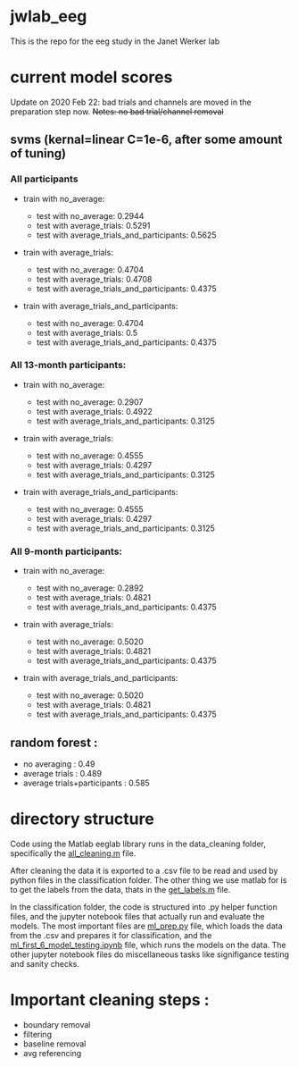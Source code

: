 # jwlab_eeg
This is the repo for the eeg study in the Janet Werker lab

# current model scores

Update on 2020 Feb 22: bad trials and channels are moved in the preparation step now.
~~Notes: no bad trial/channel removal~~

## svms (kernal=linear C=1e-6, after some amount of tuning)
### All participants
- train with no_average:
  - test with no_average: 0.2944
  - test with average_trials: 0.5291
  - test with average_trials_and_participants: 0.5625

- train with average_trials:
  - test with no_average: 0.4704
  - test with average_trials: 0.4708
  - test with average_trials_and_participants: 0.4375

- train with average_trials_and_participants:
  - test with no_average: 0.4704
  - test with average_trials: 0.5
  - test with average_trials_and_participants: 0.4375

### All 13-month participants:
- train with no_average:
  - test with no_average: 0.2907
  - test with average_trials: 0.4922
  - test with average_trials_and_participants: 0.3125

- train with average_trials:
  - test with no_average: 0.4555
  - test with average_trials: 0.4297
  - test with average_trials_and_participants: 0.3125

- train with average_trials_and_participants:
  - test with no_average: 0.4555
  - test with average_trials: 0.4297
  - test with average_trials_and_participants: 0.3125

### All 9-month participants:
- train with no_average:
  - test with no_average: 0.2892
  - test with average_trials: 0.4821
  - test with average_trials_and_participants: 0.4375

- train with average_trials:
  - test with no_average: 0.5020
  - test with average_trials: 0.4821
  - test with average_trials_and_participants: 0.4375

- train with average_trials_and_participants:
  - test with no_average: 0.5020
  - test with average_trials: 0.4821
  - test with average_trials_and_participants: 0.4375

## random forest :
- no averaging : 0.49
- average trials : 0.489
- average trials+participants : 0.585

# directory structure

Code using the Matlab eeglab library runs in the data_cleaning folder, specifically the [all_cleaning.m](data_cleaning/all_cleaning.m) file.

After cleaning the data it is exported to a .csv file to be read and used by python files in the classification folder. The other thing we use matlab for is to get the labels from the data, thats in the [get_labels.m](data_cleaning/get_labels.m) file.

In the classification folder, the code is structured into .py helper function files, and the jupyter notebook files that actually run and evaluate the models. The most important files are [ml_prep.py](classification/ml_prep.py) file, which loads the data from the .csv and prepares it for classification, and the [ml_first_6_model_testing.ipynb](classification/ml_first_6_model_testing.ipynb) file, which runs the models on the data. The other jupyter notebook files do miscellaneous tasks like signifigance testing and sanity checks.

# Important cleaning steps :
- boundary removal
- filtering
- baseline removal
- avg referencing
